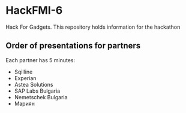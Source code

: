 # HackFMI-6

Hack For Gadgets. This repository holds information for the hackathon

## Order of presentations for partners

Each partner has 5 minutes:

* Sqilline
* Experian
* Astea Solutions
* SAP Labs Bulgaria
* Nemetschek Bulgaria
* Mариян
